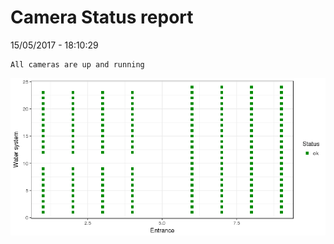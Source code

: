 Camera Status report
================
15/05/2017 - 18:10:29

    All cameras are up and running

![](camreport_files/figure-markdown_github/unnamed-chunk-2-1.png)
